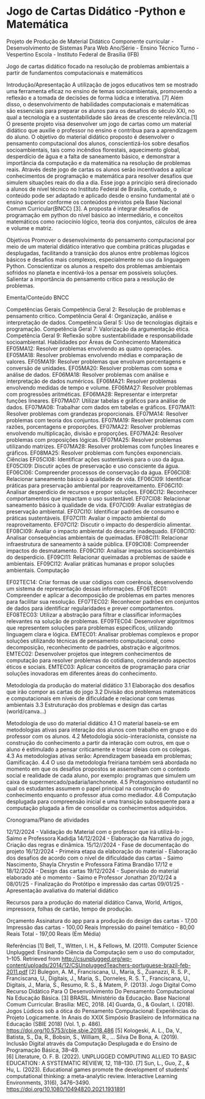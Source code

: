   # Jogo de Cartas Didático -Python e Matemática
  

Projeto de Produção de Material Didático
Componente curricular - Desenvolvimento de Sistemas Para Web
Ano/Série - Ensino Técnico 
Turno - Vespertino
Escola - Instituto Federal de Brasília (IFB)

Jogo de cartas didático focado na resolução de problemas ambientais a partir de fundamentos computacionais e matemáticos 

Introdução/Apresentação
A utilização de jogos educativos tem se mostrado uma ferramenta eficaz no ensino de temas socioambientais, promovendo a reflexão e a tomada de decisões de forma lúdica e interativa. [7] Além disso, o desenvolvimento de habilidades computacionais e matemáticas são essenciais para preparar os alunos para os desafios do século XXI, no qual a tecnologia e a sustentabilidade são áreas de crescente relevância.[1]
	O presente projeto visa desenvolver um jogo de cartas como um material didático que auxilie o professor no ensino e contribua para a aprendizagem do aluno. O objetivo do material didático proposto é desenvolver o pensamento computacional dos alunos, conscientizá-los sobre desafios socioambientais, tais como incêndios florestais, aquecimento global, desperdício de água e a falta de saneamento básico, e demonstrar a importância da computação e da matemática na resolução de problemas reais. 
	Através deste jogo de cartas os alunos serão incentivados a aplicar conhecimentos de programação e matemática para resolver desafios que simulem situações reais do dia a dia. Esse jogo a princípio será direcionado a alunos de nível técnico no Instituto Federal de Brasília, contudo, o conteúdo pode ser adaptado e aplicado desde o ensino fundamental até o ensino superior conforme os conteúdos previstos pela Base Nacional Comum Curricular(BNCC) [3]. A proposta é integrar desafios de programação em python do nível básico ao intermediário, e conceitos matemáticos como raciocínio lógico, teoria dos conjuntos, cálculos de área e volume e matriz.
       



Objetivos
Promover o desenvolvimento do pensamento computacional por meio de um material didático interativo que combina práticas plugadas e desplugadas, facilitando a transição dos alunos entre problemas lógicos básicos e desafios mais complexos, especialmente no uso da linguagem Python.
Conscientizar os alunos a respeito dos problemas ambientais sofridos no planeta e incentivá-los a pensar em possíveis soluções. 
Salientar a importância do pensamento crítico para a resolução de problemas. 

Ementa/Conteúdo BNCC

Competências Gerais
Competência Geral 2: Resolução de problemas e pensamento crítico.
Competência Geral 4: Organização, análise e interpretação de dados.
Competência Geral 5: Uso de tecnologias digitais e programação.
Competência Geral 7: Valorização da argumentação ética.
Competência Geral 9: Reflexão sobre sustentabilidade e responsabilidade socioambiental.
Habilidades por Áreas de Conhecimento
Matemática
EF05MA12: Resolver problemas envolvendo as quatro operações.
EF05MA18: Resolver problemas envolvendo médias e comparação de valores.
EF05MA19: Resolver problemas que envolvam porcentagens e conversão de unidades.
EF05MA20: Resolver problemas com soma e análise de dados.
EF06MA18: Resolver problemas com análise e interpretação de dados numéricos.
EF06MA21: Resolver problemas envolvendo medidas de tempo e volume.
EF06MA27: Resolver problemas com progressões aritméticas.
EF06MA28: Representar e interpretar funções lineares.
EF07MA07: Utilizar tabelas e gráficos para análise de dados.
EF07MA08: Trabalhar com dados em tabelas e gráficos.
EF07MA11: Resolver problemas com grandezas proporcionais.
EF07MA14: Resolver problemas com teoria dos conjuntos.
EF07MA19: Resolver problemas com razões, porcentagens e proporções.
EF07MA22: Resolver problemas envolvendo multiplicação, divisão e proporções.
EF07MA24: Resolver problemas com proposições lógicas.
EF07MA25: Resolver problemas utilizando matrizes.
EF07MA28: Resolver problemas com funções lineares e gráficos.
EF08MA25: Resolver problemas com funções exponenciais.
Ciências
EF05CI08: Identificar ações sustentáveis para o uso da água.
EF05CI09: Discutir ações de preservação e uso consciente da água.
EF06CI06: Compreender processos de conservação da água.
EF06CI08: Relacionar saneamento básico à qualidade de vida.
EF06CI09: Identificar práticas para preservação ambiental por reaproveitamento.
EF06CI10: Analisar desperdício de recursos e propor soluções.
EF06CI12: Reconhecer comportamentos que impactam o uso sustentável.
EF07CI08: Relacionar saneamento básico à qualidade de vida.
EF07CI09: Avaliar estratégias de preservação ambiental.
EF07CI10: Identificar padrões de consumo e práticas sustentáveis.
EF07CI11: Avaliar o impacto ambiental do reaproveitamento.
EF07CI12: Discutir o impacto do desperdício alimentar.
EF08CI09: Avaliar o impacto ambiental do descarte inadequado.
EF08CI10: Analisar consequências ambientais de queimadas.
EF08CI11: Relacionar infraestrutura de saneamento à saúde pública.
EF09CI08: Compreender impactos do desmatamento.
EF09CI10: Analisar impactos socioambientais do desperdício.
EF09CI11: Relacionar queimadas a problemas de saúde e ambientais.
EF09CI12: Avaliar práticas humanas e propor soluções ambientais.
Computação

EF02TEC14: Criar formas de usar códigos com coerência, desenvolvendo um sistema de representação dessas informações.
EF06TEC01: Compreender e aplicar a decomposição de problemas em partes menores para facilitar sua resolução.
EF07TEC02: Reconhecer padrões em conjuntos de dados para identificar regularidades e prever comportamentos.
EF08TEC03: Utilizar a abstração para filtrar e classificar informações relevantes na solução de problemas.
EF09TEC04: Desenvolver algoritmos que representem soluções para problemas específicos, utilizando linguagem clara e lógica.
EMTEC01: Analisar problemas complexos e propor soluções utilizando técnicas de pensamento computacional, como decomposição, reconhecimento de padrões, abstração e algoritmos.
EMTEC02: Desenvolver projetos que integrem conhecimentos de computação para resolver problemas do cotidiano, considerando aspectos éticos e sociais.
EMTEC03: Aplicar conceitos de programação para criar soluções inovadoras em diferentes áreas do conhecimento.

Metodologia da produção do material didático
	3.1 Elaboração dos desafios que irão compor as cartas do jogo
	3.2 Divisão dos problemas matemáticos e computacionais em níveis de dificuldade e relacionar com temas ambientais 
	3.3 Estruturação dos problemas e design das cartas (world/canva…) 

Metodologia de uso do material didático 
4.1 O material baseia-se em metodologias ativas para interação dos alunos com trabalho em grupo e do professor com os alunos.
4.2 Metodologia sócio-interacionista, consiste na construção do conhecimento a partir da interação com outros, em que o aluno é estimulado a pensar criticamente e trocar ideias com os colegas.  
4.3 As metodologias ativas serão: Aprendizagem baseada em problemas; Gamificação.
4.4 O uso da metodologia freiriana também será abordada no momento em que os desafios propostos se assemelham com o contexto social e realidade de cada aluno, por exemplo: programas que simulem um caixa de supermercado/padaria/lanchonete.
4.5 Protagonismo estudantil no qual os estudantes assumem o papel principal na construção do conhecimento enquanto o professor atua como mediador.
4.6 Computação desplugada para compreensão inicial e uma transição subsequente para a computação plugada a fim de consolidar os conhecimentos adquiridos.

Cronograma/Plano de atividades 

12/12/2024 - Validação do Material com o professor que irá utilizá-lo - Saimo e Professora Kadidja
14/12/2024 - Elaboração da Narrativa do jogo, Criação das regras e dinâmica.
15/12//2024 - Fase de documentação do projeto 
16/12/2024 - Primeira etapa da elaboração do material - Elaboração dos desafios de acordo com o nível de dificuldade das cartas - Saimo Nascimento, Shayla Chrystin e Professora Fátima Brandão
17/12 e 18/12/2024 - Design das cartas 
19/12/2024 - Supervisão do material elaborado até o momento - Saimo e Professor Jonathan
20/12/24 a 08/01/25 - Finalização do Protótipo e impressão das cartas 
09/01/25 -  Apresentação avaliativa do material didático 

Recursos para a produção do material didático
Canva, World, Artigos, impressora, folhas de cartão, tempo de produção.

Orçamento
Assinatura do app para a produção do design das cartas - 17,00
Impressão das cartas -  100,00 Reais
Impressão do painel temático - 80,00 Reais
Total - 197,00 Reais (Em Média)

Referências
[1] Bell, T., Witten, I. H., & Fellows, M. (2011). Computer Science Unplugged: Ensinando Ciência da Computação sem o uso do computador, 1–105. Retrieved from http://csunplugged.org/wp-content/uploads/2014/12/CSUnpluggedTeachers-portuguese-brazil-feb-2011.pdf
[2] Bulegon, A. M., Franciscana, U., Maria, S., Zuanazzi, R. S. P., Franciscana, U., Digitais, J., Maria, S., Dorneles, R. S. T., Franciscana, U., Digitais, J., Maria, S., Resumo, R. S., & Matem, P. (2013). Jogo Digital Como Recurso Didático Para O Desenvolvimento Do Pensamento Computacional Na Educação Básica.
[3] BRASIL. Ministério da Educação. Base Nacional Comum Curricular. Brasília: MEC, 2018.
[4] Guarda, G., & Goulart, I. (2018). Jogos Lúdicos sob a ótica do Pensamento Computacional: Experiências do Projeto Logicamente. In Anais do XXIX Simpósio Brasileiro de Informática na Educação (SBIE 2018) (Vol. 1, p. 486). https://doi.org/10.5753/cbie.sbie.2018.486
[5] Kologeski, A. L., Da, V., Batista, S., Da, R., Bobsin, S., William, R., … Silva De Bona, A. (2019). Inclusão Digital através da Computação Desplugada e do Ensino de Programação Básica, 38–49.		
[6] Literature, O. F. B. (2022). UNPLUGGED COMPUTING ALLIED TO BASIC EDUCATION : A SYSTEMATIC REVIEW, 12, 118–130.
[7] Sun, L., Guo, Z., & Hu, L. (2023). Educational games promote the development of students’ computational thinking: a meta-analytic review. Interactive Learning Environments, 31(6), 3476–3490. https://doi.org/10.1080/10494820.2021.1931891






 













